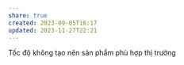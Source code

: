 ```yaml
---
share: true
created: 2023-09-05T16:17
updated: 2023-11-27T22:21
---
```

Tốc độ không tạo nên sản phẩm phù hợp thị trường